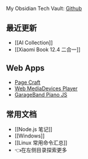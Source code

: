 My Obsidian Tech Vault: [Github](https://github.com/canwdev/canwdev.github.io)

## 最近更新

- [[AI Collection]]
- [[Xiaomi Book 12.4 二合一]]

## Web Apps

- [Page Craft](https://canwdev.github.io/page-craft-vite/index.html#/)
- [Web MediaDevices Player](https://canwdev.github.io/web-mediadevices-player/)
- [GarageBand Piano JS](https://canwdev.github.io/garageband-piano-js/)

## 常用文档

- [[Node.js 笔记]]
- [[Windows]]
- [[Linux 常用命令汇总]]
- 👈在左侧目录探索更多

